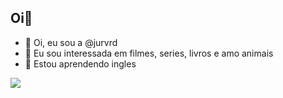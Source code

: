 ## Oi👋

- 👋 Oi, eu sou a @jurvrd 
- 👀 Eu sou interessada em filmes, series, livros e amo animais 
- 🌱 Estou aprendendo ingles
  


![](https://tenor.com/pt-BR/view/daeth-funi-periflight-dies-from-gif-22212023)
